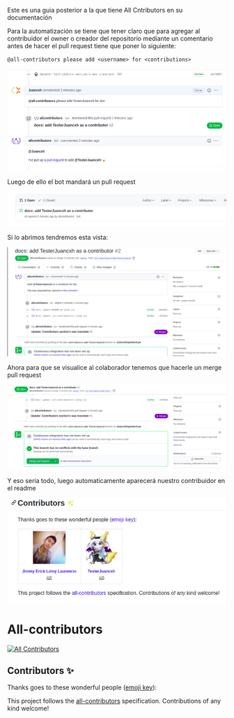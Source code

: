 Este es una guia posterior a la que tiene All Cntributors en su documentación

Para la automatización se tiene que tener claro que para agregar al contribuidor el owner o creador del repositorio mediante un comentario antes de hacer el pull request tiene que poner lo siguiente:

```
@all-contributors please add <username> for <contributions>
```
![Image example](./public/img/exampleall-contributors.png)

Luego de ello el bot mandará un pull request

![Image pull request](./public/img/messageofallcontributors.png)

Si lo abrimos tendremos esta vista:

![Image open](./public/img/openmessageofallcontributors.png)

Ahora para que se visualice al colaborador tenemos que hacerle un merge pull request

![Image merge](./public/img/mergeaddcontributor.png)

Y eso sería todo, luego automaticamente aparecerá nuestro contribuidor en el readme

![Image readme](./public/img/result.png)

# All-contributors
<!-- ALL-CONTRIBUTORS-BADGE:START - Do not remove or modify this section -->
[![All Contributors](https://img.shields.io/badge/all_contributors-0-orange.svg?style=flat-square)](#contributors-)
<!-- ALL-CONTRIBUTORS-BADGE:END -->
## Contributors ✨

Thanks goes to these wonderful people ([emoji key](https://allcontributors.org/docs/en/emoji-key)):

<!-- ALL-CONTRIBUTORS-LIST:START - Do not remove or modify this section -->
<!-- prettier-ignore-start -->
<!-- markdownlint-disable -->
<!-- markdownlint-restore -->
<!-- prettier-ignore-end -->
<!-- ALL-CONTRIBUTORS-LIST:END -->

This project follows the [all-contributors](https://github.com/all-contributors/all-contributors) specification. Contributions of any kind welcome!